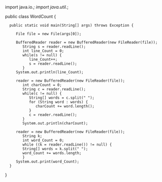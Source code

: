 import java.io.*;
import java.util.*;
   
public class WordCount {
   
      public static void main(String[] args) throws Exception {
         
         File file = new File(args[0]);
         
         BufferedReader reader = new BufferedReader(new FileReader(file));        
            String s = reader.readLine();
            int line_Count = 0;
            while(s != null) {
               line_Count++;
               s = reader.readLine();
            }
         System.out.println(line_Count);
         
         reader = new BufferedReader(new FileReader(file));  
            int charCount = 0;
            String c = reader.readLine();
            while(c != null) {
               String[] words = c.split(" ");
               for (String word : words) {
                  charCount += word.length();
               }
               c = reader.readLine();   
            }
            System.out.println(charCount);
         
         reader = new BufferedReader(new FileReader(file));
            String k;
            int word_Count = 0;
            while ((k = reader.readLine()) != null) {
            String[] words = k.split(" ");
            word_Count += words.length;  
            }
         System.out.print(word_Count);       
      }
      
}         
              
